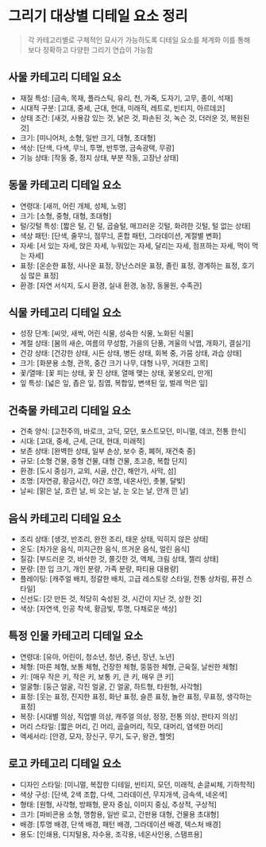 # 그리기 대상별 디테일 요소 정리

> 각 카테고리별로 구체적인 묘사가 가능하도록 디테일 요소를 체계화
> 이를 통해 보다 정확하고 다양한 그리기 연습이 가능함

## 사물 카테고리 디테일 요소

- 재질 특성: \[금속, 목재, 플라스틱, 유리, 천, 가죽, 도자기, 고무, 종이, 석재]
- 시대적 구분: \[고대, 중세, 근대, 현대, 미래적, 레트로, 빈티지, 아르데코]
- 상태 조건: \[새것, 사용감 있는 것, 낡은 것, 파손된 것, 녹슨 것, 더러운 것, 복원된 것]
- 크기: \[미니어처, 소형, 일반 크기, 대형, 초대형]
- 색상: \[단색, 다색, 무늬, 투명, 반투명, 금속광택, 무광]
- 기능 상태: \[작동 중, 정지 상태, 부분 작동, 고장난 상태]

## 동물 카테고리 디테일 요소

- 연령대: \[새끼, 어린 개체, 성체, 노령]
- 크기: \[소형, 중형, 대형, 초대형]
- 털/깃털 특성: \[짧은 털, 긴 털, 곱슬털, 매끄러운 깃털, 화려한 깃털, 털 없는 상태]
- 색상 패턴: \[단색, 줄무늬, 점무늬, 혼합 패턴, 그라데이션, 계절별 변화]
- 자세: \[서 있는 자세, 앉은 자세, 누워있는 자세, 달리는 자세, 점프하는 자세, 먹이 먹는 자세]
- 표정: \[온순한 표정, 사나운 표정, 장난스러운 표정, 졸린 표정, 경계하는 표정, 호기심 많은 표정]
- 환경: \[자연 서식지, 도시 환경, 실내 환경, 농장, 동물원, 수족관]

## 식물 카테고리 디테일 요소

- 성장 단계: \[씨앗, 새싹, 어린 식물, 성숙한 식물, 노화된 식물]
- 계절 상태: \[봄의 새순, 여름의 무성함, 가을의 단풍, 겨울의 낙엽, 개화기, 결실기]
- 건강 상태: \[건강한 상태, 시든 상태, 병든 상태, 회복 중, 가뭄 상태, 과습 상태]
- 크기: \[화분용 소형, 관목, 중간 크기 나무, 대형 나무, 거대한 고목]
- 꽃/열매: \[꽃 피는 상태, 꽃 진 상태, 열매 맺는 상태, 꽃봉오리, 만개]
- 잎 특성: \[넓은 잎, 좁은 잎, 침엽, 복합잎, 변색된 잎, 벌레 먹은 잎]

## 건축물 카테고리 디테일 요소

- 건축 양식: \[고전주의, 바로크, 고딕, 모던, 포스트모던, 미니멀, 데코, 전통 한식]
- 시대: \[고대, 중세, 근세, 근대, 현대, 미래적]
- 보존 상태: \[완벽한 상태, 일부 손상, 보수 중, 폐허, 재건축 중]
- 규모: \[소형 건물, 중형 건물, 대형 건물, 초고층, 복합 단지]
- 환경: \[도시 중심가, 교외, 시골, 산간, 해안가, 사막, 섬]
- 조명: \[자연광, 황금시간, 야간 조명, 네온사인, 촛불, 달빛]
- 날씨: \[맑은 날, 흐린 날, 비 오는 날, 눈 오는 날, 안개 낀 날]

## 음식 카테고리 디테일 요소

- 조리 상태: \[생것, 반조리, 완전 조리, 태운 상태, 익히지 않은 상태]
- 온도: \[차가운 음식, 미지근한 음식, 뜨거운 음식, 얼린 음식]
- 질감: \[부드러운 것, 바삭한 것, 쫄깃한 것, 액체, 크림 상태, 젤리 상태]
- 분량: \[한 입 크기, 개인 분량, 가족 분량, 파티용 대용량]
- 플레이팅: \[캐주얼 배치, 정갈한 배치, 고급 레스토랑 스타일, 전통 상차림, 퓨전 스타일]
- 신선도: \[갓 만든 것, 적당히 숙성된 것, 시간이 지난 것, 상한 것]
- 색상: \[자연색, 인공 착색, 황금빛, 투명, 다채로운 색상]

## 특정 인물 카테고리 디테일 요소

- 연령대: \[유아, 어린이, 청소년, 청년, 중년, 장년, 노년]
- 체형: \[마른 체형, 보통 체형, 건장한 체형, 뚱뚱한 체형, 근육질, 날씬한 체형]
- 키: \[매우 작은 키, 작은 키, 보통 키, 큰 키, 매우 큰 키]
- 얼굴형: \[둥근 얼굴, 각진 얼굴, 긴 얼굴, 하트형, 타원형, 사각형]
- 표정: \[웃는 표정, 진지한 표정, 화난 표정, 슬픈 표정, 놀란 표정, 무표정, 생각하는 표정]
- 복장: \[시대별 의상, 직업별 의상, 캐주얼 의상, 정장, 전통 의상, 판타지 의상]
- 머리 스타일: \[짧은 머리, 긴 머리, 곱슬머리, 직모, 대머리, 염색한 머리]
- 액세서리: \[안경, 모자, 장신구, 무기, 도구, 왕관, 헬멧]

## 로고 카테고리 디테일 요소

- 디자인 스타일: \[미니멀, 복잡한 디테일, 빈티지, 모던, 미래적, 손글씨체, 기하학적]
- 색상 구성: \[단색, 2색 조합, 다색, 그라데이션, 무지개색, 금속색, 네온색]
- 형태: \[원형, 사각형, 방패형, 문자 중심, 이미지 중심, 추상적, 구상적]
- 크기: \[파비콘용 소형, 명함용, 일반 로고, 간판용 대형, 건물용 초대형]
- 배경: \[투명 배경, 단색 배경, 패턴 배경, 그라데이션 배경, 텍스처 배경]
- 용도: \[인쇄용, 디지털용, 자수용, 조각용, 네온사인용, 스탬프용]
